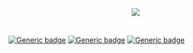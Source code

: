 <p align="center"> <img src="https://raw.githubusercontent.com/qeeqbox/falcon/main/readme/falconlogo.png"></p>

#
[![Generic badge](https://img.shields.io/badge/dynamic/json.svg?url=https://raw.githubusercontent.com/qeeqbox/falcon/main/info&label=version&query=$.version&colorB=blue&style=flat-square)](https://github.com/qeeqbox/falcon/blob/main/changes.md) [![Generic badge](https://img.shields.io/badge/dynamic/json.svg?url=https://raw.githubusercontent.com/qeeqbox/falcon/main/info&label=number%20of%20exploits&query=$.count&colorB=green&style=flat-square)](https://github.com/qeeqbox/falcon/blob/main/changes.md) [![Generic badge](https://img.shields.io/static/v1?label=%F0%9F%91%8D&message=!&color=yellow&style=flat-square)](https://github.com/qeeqbox/falcon/stargazers)
